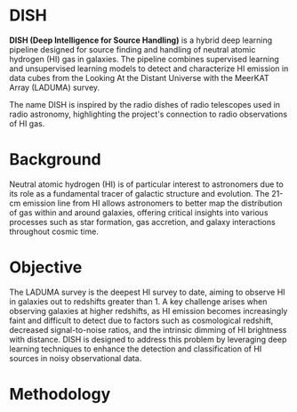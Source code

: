 # DISH 
**DISH (Deep Intelligence for Source Handling)** is a hybrid deep learning pipeline designed for source finding and handling of neutral atomic hydrogen (HI) gas in galaxies. The pipeline combines supervised learning and unsupervised learning models to detect and characterize HI emission in data cubes from the Looking At the Distant Universe with the MeerKAT Array (LADUMA) survey.

The name DISH is inspired by the radio dishes of radio telescopes used in radio astronomy, highlighting the project's connection to radio observations of HI gas.
# Background
Neutral atomic hydrogen (HI) is of particular interest to astronomers due to its role as a fundamental tracer of galactic structure and evolution. The 21-cm emission line from HI allows astronomers to better map the distribution of gas within and around galaxies, offering critical insights into various processes such as star formation, gas accretion, and galaxy interactions throughout cosmic time. 
# Objective
The LADUMA survey is the deepest HI survey to date, aiming to observe HI in galaxies out to redshifts greater than 1. A key challenge arises when observing galaxies at higher redshifts, as HI emission becomes increasingly faint and difficult to detect due to factors such as cosmological redshift, decreased signal-to-noise ratios, and the intrinsic dimming of HI brightness with distance. DISH is designed to address this problem by leveraging deep learning techniques to enhance the detection and classification of HI sources in noisy observational data.
# Methodology
